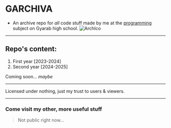# GARCHIVA 

- An archive repo for *all* code stuff made by me at the [programming](https://www.gyarab.cz/predmety/PGnew) subject on Gyarab high school.
![ArchIco](https://cdn-icons-png.flaticon.com/512/8635/8635536.png)

---
## Repo's content:
1. First year [2023-2024]
2. Second year [2024-2025]

Coming soon... *maybe*

---
Licensed under nothing, just my trust to users & viewers.

---
### Come visit my other, more useful stuff
> Not public right now...
